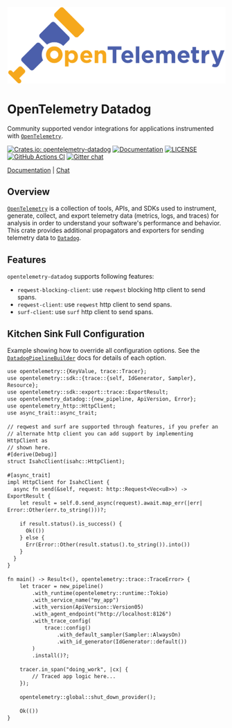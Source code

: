 ![OpenTelemetry — An observability framework for cloud-native software.][splash]

[splash]: https://raw.githubusercontent.com/open-telemetry/opentelemetry-rust/main/assets/logo-text.png

# OpenTelemetry Datadog

Community supported vendor integrations for applications instrumented with [`OpenTelemetry`].

[![Crates.io: opentelemetry-datadog](https://img.shields.io/crates/v/opentelemetry-datadog.svg)](https://crates.io/crates/opentelemetry-datadog)
[![Documentation](https://docs.rs/opentelemetry-datadog/badge.svg)](https://docs.rs/opentelemetry-datadog)
[![LICENSE](https://img.shields.io/crates/l/opentelemetry-datadog)](./LICENSE)
[![GitHub Actions CI](https://github.com/open-telemetry/opentelemetry-rust/workflows/CI/badge.svg)](https://github.com/open-telemetry/opentelemetry-rust/actions?query=workflow%3ACI+branch%3Amain)
[![Gitter chat](https://img.shields.io/badge/gitter-join%20chat%20%E2%86%92-brightgreen.svg)](https://gitter.im/open-telemetry/opentelemetry-rust)

[Documentation](https://docs.rs/opentelemetry-datadog) |
[Chat](https://gitter.im/open-telemetry/opentelemetry-rust)

## Overview

[`OpenTelemetry`] is a collection of tools, APIs, and SDKs used to instrument,
generate, collect, and export telemetry data (metrics, logs, and traces) for
analysis in order to understand your software's performance and behavior. This
crate provides additional propagators and exporters for sending telemetry data
to [`Datadog`].

## Features

`opentelemetry-datadog` supports following features:

- `reqwest-blocking-client`: use `reqwest` blocking http client to send spans.
- `reqwest-client`: use `reqwest` http client to send spans.
- `surf-client`: use `surf` http client to send spans.


## Kitchen Sink Full Configuration

 Example showing how to override all configuration options. See the
 [`DatadogPipelineBuilder`] docs for details of each option.

 [`DatadogPipelineBuilder`]: struct.DatadogPipelineBuilder.html

 ```no_run
 use opentelemetry::{KeyValue, trace::Tracer};
 use opentelemetry::sdk::{trace::{self, IdGenerator, Sampler}, Resource};
 use opentelemetry::sdk::export::trace::ExportResult;
 use opentelemetry_datadog::{new_pipeline, ApiVersion, Error};
 use opentelemetry_http::HttpClient;
 use async_trait::async_trait;

 // reqwest and surf are supported through features, if you prefer an
 // alternate http client you can add support by implementing HttpClient as
 // shown here.
 #[derive(Debug)]
 struct IsahcClient(isahc::HttpClient);

 #[async_trait]
 impl HttpClient for IsahcClient {
   async fn send(&self, request: http::Request<Vec<u8>>) -> ExportResult {
     let result = self.0.send_async(request).await.map_err(|err| Error::Other(err.to_string()))?;

     if result.status().is_success() {
       Ok(())
     } else {
       Err(Error::Other(result.status().to_string()).into())
     }
   }
 }

 fn main() -> Result<(), opentelemetry::trace::TraceError> {
     let tracer = new_pipeline()
         .with_runtime(opentelemetry::runtime::Tokio)
         .with_service_name("my_app")
         .with_version(ApiVersion::Version05)
         .with_agent_endpoint("http://localhost:8126")
         .with_trace_config(
             trace::config()
                 .with_default_sampler(Sampler::AlwaysOn)
                 .with_id_generator(IdGenerator::default())
         )
         .install()?;

     tracer.in_span("doing_work", |cx| {
         // Traced app logic here...
     });
     
     opentelemetry::global::shut_down_provider();

     Ok(())
 }
 ```

[`Datadog`]: https://www.datadoghq.com/
[`OpenTelemetry`]: https://crates.io/crates/opentelemetry
